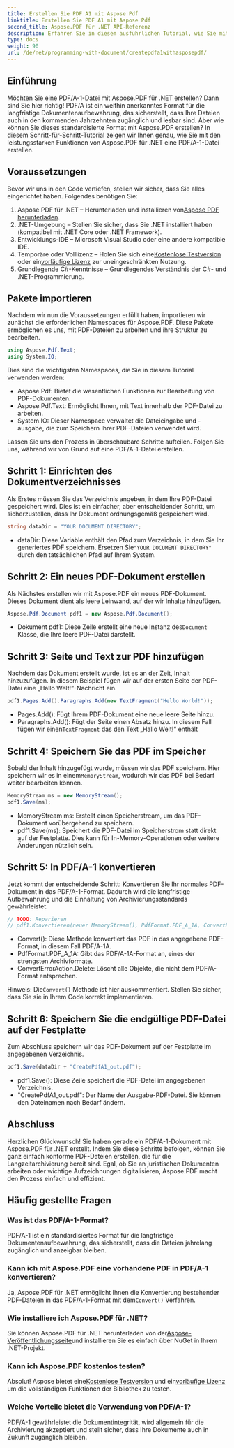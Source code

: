 ```yaml
---
title: Erstellen Sie PDF A1 mit Aspose Pdf
linktitle: Erstellen Sie PDF A1 mit Aspose Pdf
second_title: Aspose.PDF für .NET API-Referenz
description: Erfahren Sie in diesem ausführlichen Tutorial, wie Sie mit Aspose.PDF für .NET PDF/A-1-Dateien erstellen. Schritt-für-Schritt-Anleitung mit Codebeispielen und Erklärungen.
type: docs
weight: 90
url: /de/net/programming-with-document/createpdfa1withasposepdf/
---
```

## Einführung

Möchten Sie eine PDF/A-1-Datei mit Aspose.PDF für .NET erstellen? Dann sind Sie hier richtig! PDF/A ist ein weithin anerkanntes Format für die langfristige Dokumentenaufbewahrung, das sicherstellt, dass Ihre Dateien auch in den kommenden Jahrzehnten zugänglich und lesbar sind. Aber wie können Sie dieses standardisierte Format mit Aspose.PDF erstellen? In diesem Schritt-für-Schritt-Tutorial zeigen wir Ihnen genau, wie Sie mit den leistungsstarken Funktionen von Aspose.PDF für .NET eine PDF/A-1-Datei erstellen.

## Voraussetzungen

Bevor wir uns in den Code vertiefen, stellen wir sicher, dass Sie alles eingerichtet haben. Folgendes benötigen Sie:

1.  Aspose.PDF für .NET – Herunterladen und installieren von[Aspose PDF herunterladen](https://releases.aspose.com/pdf/net/).
2. .NET-Umgebung – Stellen Sie sicher, dass Sie .NET installiert haben (kompatibel mit .NET Core oder .NET Framework).
3. Entwicklungs-IDE – Microsoft Visual Studio oder eine andere kompatible IDE.
4. Temporäre oder Volllizenz – Holen Sie sich eine[Kostenlose Testversion](https://releases.aspose.com/) oder ein[vorläufige Lizenz](https://purchase.aspose.com/temporary-license/) zur uneingeschränkten Nutzung.
5. Grundlegende C#-Kenntnisse – Grundlegendes Verständnis der C#- und .NET-Programmierung.

## Pakete importieren

Nachdem wir nun die Voraussetzungen erfüllt haben, importieren wir zunächst die erforderlichen Namespaces für Aspose.PDF. Diese Pakete ermöglichen es uns, mit PDF-Dateien zu arbeiten und ihre Struktur zu bearbeiten.

```csharp
using Aspose.Pdf.Text;
using System.IO;
```

Dies sind die wichtigsten Namespaces, die Sie in diesem Tutorial verwenden werden:
- Aspose.Pdf: Bietet die wesentlichen Funktionen zur Bearbeitung von PDF-Dokumenten.
- Aspose.Pdf.Text: Ermöglicht Ihnen, mit Text innerhalb der PDF-Datei zu arbeiten.
- System.IO: Dieser Namespace verwaltet die Dateieingabe und -ausgabe, die zum Speichern Ihrer PDF-Dateien verwendet wird.

Lassen Sie uns den Prozess in überschaubare Schritte aufteilen. Folgen Sie uns, während wir von Grund auf eine PDF/A-1-Datei erstellen.

## Schritt 1: Einrichten des Dokumentverzeichnisses

Als Erstes müssen Sie das Verzeichnis angeben, in dem Ihre PDF-Datei gespeichert wird. Dies ist ein einfacher, aber entscheidender Schritt, um sicherzustellen, dass Ihr Dokument ordnungsgemäß gespeichert wird.

```csharp
string dataDir = "YOUR DOCUMENT DIRECTORY";
```

- dataDir: Diese Variable enthält den Pfad zum Verzeichnis, in dem Sie Ihr generiertes PDF speichern. Ersetzen Sie`"YOUR DOCUMENT DIRECTORY"` durch den tatsächlichen Pfad auf Ihrem System.

## Schritt 2: Ein neues PDF-Dokument erstellen

Als Nächstes erstellen wir mit Aspose.PDF ein neues PDF-Dokument. Dieses Dokument dient als leere Leinwand, auf der wir Inhalte hinzufügen.

```csharp
Aspose.Pdf.Document pdf1 = new Aspose.Pdf.Document();
```

-  Dokument pdf1: Diese Zeile erstellt eine neue Instanz des`Document` Klasse, die Ihre leere PDF-Datei darstellt.

## Schritt 3: Seite und Text zur PDF hinzufügen

Nachdem das Dokument erstellt wurde, ist es an der Zeit, Inhalt hinzuzufügen. In diesem Beispiel fügen wir auf der ersten Seite der PDF-Datei eine „Hallo Welt!“-Nachricht ein.

```csharp
pdf1.Pages.Add().Paragraphs.Add(new TextFragment("Hello World!"));
```

- Pages.Add(): Fügt Ihrem PDF-Dokument eine neue leere Seite hinzu.
-  Paragraphs.Add(): Fügt der Seite einen Absatz hinzu. In diesem Fall fügen wir einen`TextFragment` das den Text „Hallo Welt!“ enthält

## Schritt 4: Speichern Sie das PDF im Speicher

 Sobald der Inhalt hinzugefügt wurde, müssen wir das PDF speichern. Hier speichern wir es in einem`MemoryStream`, wodurch wir das PDF bei Bedarf weiter bearbeiten können.

```csharp
MemoryStream ms = new MemoryStream();
pdf1.Save(ms);
```

- MemoryStream ms: Erstellt einen Speicherstream, um das PDF-Dokument vorübergehend zu speichern.
- pdf1.Save(ms): Speichert die PDF-Datei im Speicherstrom statt direkt auf der Festplatte. Dies kann für In-Memory-Operationen oder weitere Änderungen nützlich sein.

## Schritt 5: In PDF/A-1 konvertieren

Jetzt kommt der entscheidende Schritt: Konvertieren Sie Ihr normales PDF-Dokument in das PDF/A-1-Format. Dadurch wird die langfristige Aufbewahrung und die Einhaltung von Archivierungsstandards gewährleistet.

```csharp
// TODO: Reparieren
// pdf1.Konvertieren(neuer MemoryStream(), PdfFormat.PDF_A_1A, ConvertErrorAction.Delete);
```

- Convert(): Diese Methode konvertiert das PDF in das angegebene PDF-Format, in diesem Fall PDF/A-1A.
- PdfFormat.PDF_A_1A: Gibt das PDF/A-1A-Format an, eines der strengsten Archivformate.
- ConvertErrorAction.Delete: Löscht alle Objekte, die nicht dem PDF/A-Format entsprechen.

 Hinweis: Die`Convert()` Methode ist hier auskommentiert. Stellen Sie sicher, dass Sie sie in Ihrem Code korrekt implementieren.

## Schritt 6: Speichern Sie die endgültige PDF-Datei auf der Festplatte

Zum Abschluss speichern wir das PDF-Dokument auf der Festplatte im angegebenen Verzeichnis.

```csharp
pdf1.Save(dataDir + "CreatePdfA1_out.pdf");
```

- pdf1.Save(): Diese Zeile speichert die PDF-Datei im angegebenen Verzeichnis.
- "CreatePdfA1_out.pdf": Der Name der Ausgabe-PDF-Datei. Sie können den Dateinamen nach Bedarf ändern.

## Abschluss

Herzlichen Glückwunsch! Sie haben gerade ein PDF/A-1-Dokument mit Aspose.PDF für .NET erstellt. Indem Sie diese Schritte befolgen, können Sie ganz einfach konforme PDF-Dateien erstellen, die für die Langzeitarchivierung bereit sind. Egal, ob Sie an juristischen Dokumenten arbeiten oder wichtige Aufzeichnungen digitalisieren, Aspose.PDF macht den Prozess einfach und effizient.

## Häufig gestellte Fragen

### Was ist das PDF/A-1-Format?  
PDF/A-1 ist ein standardisiertes Format für die langfristige Dokumentenaufbewahrung, das sicherstellt, dass die Dateien jahrelang zugänglich und anzeigbar bleiben.

### Kann ich mit Aspose.PDF eine vorhandene PDF in PDF/A-1 konvertieren?  
 Ja, Aspose.PDF für .NET ermöglicht Ihnen die Konvertierung bestehender PDF-Dateien in das PDF/A-1-Format mit dem`Convert()` Verfahren.

### Wie installiere ich Aspose.PDF für .NET?  
 Sie können Aspose.PDF für .NET herunterladen von der[Aspose-Veröffentlichungsseite](https://releases.aspose.com/pdf/net/)und installieren Sie es einfach über NuGet in Ihrem .NET-Projekt.

### Kann ich Aspose.PDF kostenlos testen?  
 Absolut! Aspose bietet eine[Kostenlose Testversion](https://releases.aspose.com/) und ein[vorläufige Lizenz](https://purchase.aspose.com/temporary-license/) um die vollständigen Funktionen der Bibliothek zu testen.

### Welche Vorteile bietet die Verwendung von PDF/A-1?  
PDF/A-1 gewährleistet die Dokumentintegrität, wird allgemein für die Archivierung akzeptiert und stellt sicher, dass Ihre Dokumente auch in Zukunft zugänglich bleiben.